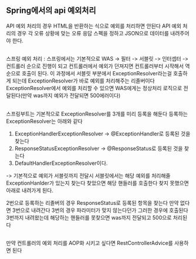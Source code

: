 ## Spring에서의 api 예외처리
API 예외 처리의 경우 HTML을 반환하는 식으로 예외를 처리하면 안된다 API 예외 처리의 경우 각 오류 상황에 맞는 오류 응답 스펙을 정하고
JSON으로 데이터를 내려주어야 한다.

##
스프링 예외 처리 : 스프링에서는 기본적으로 WAS -> 필터 -> 서블릿 -> 인터셉터 -> 컨트롤러 순으로 진행이 되고 컨트롤러에서 예외가 던져지면 컨트롤러부터 시작해서
역순으로 호출이 된다. 이 과정에서 서블릿 부분에서 ExceptionResolver라는걸 호출하게 되는데 ExceptionResolver가 바로 예외를 처리해주는 리졸버이다
ExceptionResolver에서 예외를 처리할 수 있으면 WAS에게는 정상처리 로직으로 전달된다(만약 was까지 예외가 전달되면 500에러이다)
##
스프링부트는 기본적으로 ExceptionResolver를 3개를 미리 등록을 해둔다 등록하는 ExceptionResolver는 아래와 같다
1. ExceptionHandlerExceptionResolver -> @ExceptionHandler로 등록된 것을 찾는다
2. ResponseStatusExceptionResolver -> @ResponseStatus로 등록된 것을 찾는다
3. DefaultHandlerExceptionResolver이다.

-> 기본적으로 예외가 서블릿까지 전달시 서블릿에서는 해당 예외를 처리해줄 ExceptionHanlder가 있는지 찾는다 찾았으면 해당 핸들러를 호출한다
찾지 못했으면 아래로 내려가게 된다. 

2번으로 등록하는 리졸버의 경우 ResponseStatus로 등록된 항목을 찾는다
만약 없다면 3번으로 내려간다 3번의 경우 파라미터가 맞지 않는다던가 그러한 경우에 호출된다 3번까지 내려왔는데 해당하는 핸들러를 못찾으면 was까지 전달되고 500으로 처리된다

##
만약 컨트롤러의 예외 처리를 AOP화 시키고 싶다면 RestControllerAdvice를 사용하면 된다
